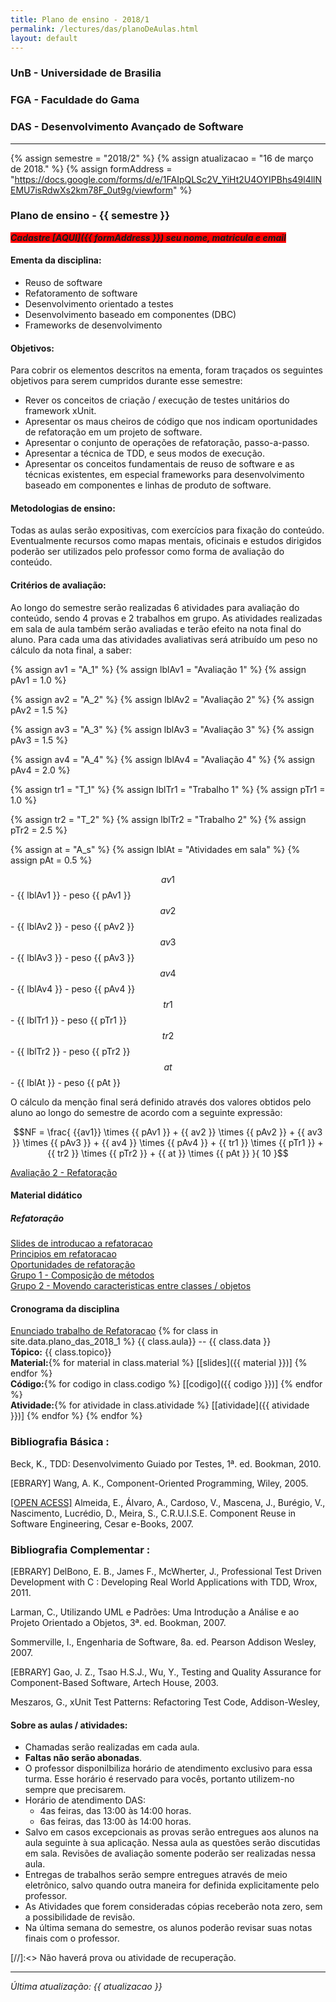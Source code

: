 ```yaml
---
title: Plano de ensino - 2018/1
permalink: /lectures/das/planoDeAulas.html
layout: default 
---
```


### UnB - Universidade de Brasilia
### FGA - Faculdade do Gama
### DAS - Desenvolvimento Avançado de Software
------

{% assign semestre = "2018/2" %}
{% assign atualizacao = "16 de março de 2018." %}
{% assign formAddress = "https://docs.google.com/forms/d/e/1FAIpQLSc2V_YiHt2U4OYIPBhs49l4llNEMU7isRdwXs2km78F_0ut9g/viewform" %}

### Plano de ensino - {{ semestre }}

<span style="background-color:red">***Cadastre [AQUI]({{ formAddress }}) seu nome, matricula e email***</span>

#### Ementa da disciplina: 
* Reuso de software
* Refatoramento de software
* Desenvolvimento orientado a testes
* Desenvolvimento baseado em componentes (DBC)
* Frameworks de desenvolvimento

#### Objetivos:
Para cobrir os elementos descritos na ementa, foram traçados os seguintes
objetivos para serem cumpridos durante esse semestre:
* Rever os conceitos de criação / execução de testes unitários do framework
  xUnit.
* Apresentar os maus cheiros de código que nos indicam oportunidades de
  refatoração em um projeto de software.
* Apresentar o conjunto de operações de refatoração, passo-a-passo. 
* Apresentar a técnica de TDD, e seus modos de execução.
* Apresentar os conceitos fundamentais de reuso de software e as técnicas
  existentes, em especial frameworks para desenvolvimento baseado em componentes
  e linhas de produto de software. 

#### Metodologias de ensino: 

Todas as aulas serão expositivas, com exercícios para fixação do conteúdo.
Eventualmente recursos como mapas mentais, oficinais e estudos dirigidos poderão
ser utilizados pelo professor como forma de avaliação do conteúdo.

#### Critérios de avaliação:
Ao longo do semestre serão realizadas 6 atividades para avaliação do conteúdo,
sendo 4 provas e 2 trabalhos em grupo. As atividades realizadas em sala de aula
também serão avaliadas e terão efeito na nota final do aluno. Para cada uma das
atividades avaliativas será atribuído um peso no cálculo da nota final, a saber:

{% assign av1 = "A_1"  %}
{% assign lblAv1 = "Avaliação 1"  %}
{% assign pAv1 = 1.0  %}

{% assign av2 = "A_2"  %}
{% assign lblAv2 = "Avaliação 2"  %}
{% assign pAv2 = 1.5  %}

{% assign av3 = "A_3"  %}
{% assign lblAv3 = "Avaliação 3"  %}
{% assign pAv3 = 1.5  %}

{% assign av4 = "A_4"  %}
{% assign lblAv4 = "Avaliação 4"  %}
{% assign pAv4 = 2.0  %}

{% assign tr1 = "T_1"  %}
{% assign lblTr1 = "Trabalho 1"  %}
{% assign pTr1 = 1.0  %}

{% assign tr2 = "T_2"  %}
{% assign lblTr2 = "Trabalho 2"  %}
{% assign pTr2 = 2.5  %}

{% assign at = "A_s"  %}
{% assign lblAt = "Atividades em sala"  %}
{% assign pAt = 0.5  %}


$${{ av1 }}$$ - {{ lblAv1 }} - peso {{ pAv1 }}    
$${{ av2 }}$$ - {{ lblAv2 }} - peso {{ pAv2 }}    
$${{ av3 }}$$ - {{ lblAv3 }} - peso {{ pAv3 }}    
$${{ av4 }}$$ - {{ lblAv4 }} - peso {{ pAv4 }}    
$${{ tr1 }}$$ - {{ lblTr1 }} - peso {{ pTr1 }}   
$${{ tr2 }}$$ - {{ lblTr2 }} - peso {{ pTr2 }}   
$${{ at  }}$$ - {{ lblAt  }} - peso {{ pAt  }}   

O cálculo da menção final será definido através dos valores obtidos pelo aluno
ao longo do semestre de acordo com a seguinte expressão: 

$$NF = \frac{ {{av1}} \times {{ pAv1 }} + {{ av2 }} \times {{ pAv2 }} + {{ av3
}} \times {{ pAv3 }} + {{ av4 }} \times {{ pAv4 }} +  {{ tr1 }} \times {{ pTr1
}} +  {{ tr2 }} \times {{ pTr2 }} +  {{ at }} \times {{ pAt }}  }{ 10 }$$


[Avaliação 2 - Refatoração][avaliacao2Refatoracao]


#### Material didático
##### Refatoração
[Slides de introducao a refatoracao][sl1]  
[Principios em refatoracao][sl2]  
[Oportunidades de refatoração][sl3]  
[Grupo 1 - Composição de métodos][cat1]  
[Grupo 2 - Movendo caracteristicas entre classes / objetos][cat2]  


#### Cronograma da disciplina
[Enunciado trabalho de Refatoracao][enunciadoRefatoracao]
{% for class in site.data.plano_das_2018_1 %}
{{ class.aula}} -- {{ class.data }}  
**Tópico:** {{ class.topico}}  
**Material:**{% for material in class.material %} [[slides]({{ material }})] {% endfor %}  
**Código:**{% for codigo in class.codigo %} [[codigo]({{ codigo }})] {% endfor %}  
**Atividade:**{% for atividade in class.atividade %} [[atividade]({{ atividade }})] {% endfor %}
{% endfor %}



### Bibliografia Básica : 

Beck, K., TDD: Desenvolvimento Guiado por Testes, 1ª. ed. Bookman, 2010.

[EBRARY] Wang, A. K., Component-Oriented Programming, Wiley, 2005.

[\[OPEN ACESS\]][cruise] Almeida, E., Álvaro, A., Cardoso, V., Mascena, J., Burégio, V., Nascimento, Lucrédio, D., Meira, S., C.R.U.I.S.E. Component Reuse in Software Engineering, Cesar e-Books, 2007.

### Bibliografia Complementar :

[EBRARY] DelBono, E. B., James F., McWherter, J., Professional Test Driven Development with C : Developing Real World Applications with TDD, Wrox, 2011.

Larman, C., Utilizando UML e Padrões: Uma Introdução a Análise e ao Projeto Orientado a Objetos, 3ª. ed. Bookman, 2007.

Sommerville, I., Engenharia de Software, 8a. ed. Pearson Addison Wesley, 2007.

[EBRARY] Gao, J. Z., Tsao H.S.J., Wu, Y., Testing and Quality Assurance for Component-Based Software, Artech House, 2003.

Meszaros, G., xUnit Test Patterns: Refactoring Test Code, Addison-Wesley,

[cruise]: http://www.academia.edu/179616/C.R.U.I.S.E_-_Component_Reuse_in_Software_Engineering


#### Sobre as aulas / atividades:

* Chamadas serão realizadas em cada aula. 
* **Faltas não serão abonadas**. 
* O professor disponilbiliza horário de atendimento exclusivo para essa turma.
  Esse horário é reservado para vocês, portanto utilizem-no sempre que
  precisarem. 
* Horário de atendimento DAS:
  - 4as feiras, das 13:00 às 14:00 horas.
  - 6as feiras, das 13:00 às 14:00 horas.
* Salvo em casos excepcionais as provas serão entregues aos alunos na aula
  seguinte à sua aplicação. Nessa aula as questões serão discutidas em sala.
  Revisões de avaliação somente poderão ser realizadas nessa aula. 
* Entregas de trabalhos serão sempre entregues através de meio eletrônico, salvo
  quando outra maneira for definida explicitamente pelo professor. 
* As Atividades que forem consideradas cópias receberão nota zero, sem a
  possibilidade de revisão. 
* Na última semana do semestre, os alunos poderão revisar suas notas finais com
  o professor.   

[//]:<> Não haverá prova ou atividade de recuperação.



[avaliacao2Refatoracao]: /lectures/das/avaliacao2refatoracao.html
[enunciadoRefatoracao]: enunciadoRefatoracao

[sl1]: /lectures/das/sl1.pdf
[sl2]: /lectures/das/sl2.pdf
[sl3]: /lectures/das/sl3-oportRefatoracao.pdf
[cat1]: /lectures/das/Catalogo_Refatoracao_Compondo_metodos.pdf
[cat2]: /lectures/das/Catalogo_Refatoracao_movendo_caracteristicas.pdf 
[cat3]: /lectures/das/Catalogo_Refatoracao_Organizando_Dados.pdf
[cat4]: /lectures/das/Catalogo_Refatoracao_Simplificando_Expressoes_Condicionais.pdf
[trabalho1]: trabalho1.md
[trabalho3]: trabalho3.md
[trabalho4]: ./lectures/das/trabalhoFrameworks.pdf
[notas]: notas.md
[cadFormTesDireto]: Caderno_de_Formulas_Selic.pdf
[exemploTDD]: exercicioTDD.tar.gz
[enunciadoTDD]: enunciadoTDD.md
[introducaoReuso]: https://docs.google.com/presentation/d/1nGUzHAqzIYuOUfLx4cQnNsQrq4QZ1krXiXmsoIw67rQ/edit?usp=sharing
[introducaoFramework]: https://docs.google.com/presentation/d/18kqTFM0ulaIgasISnxN9IfzpML5d4SUahTCBAsS4UK8/edit?usp=sharing
----
*Última atualização: {{ atualizacao }}*
